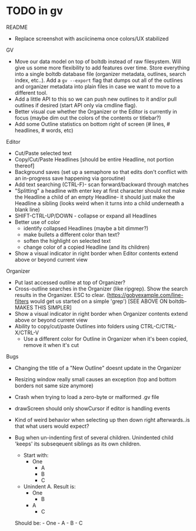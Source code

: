 # TODO in gv

README
* Replace screenshot with asciicinema once colors/UX stabilized

GV
* Move our data model on top of boltdb instead of raw filesystem.  Will give us some more flexibility to add features over time.  Store everything into a single boltdb database file (organizer metadata, outlines, search index, etc..).  Add a `gv --export` flag that dumps out all of the outlines and organizer metadata into plain files in case we want to move to a different tool.
* Add a little API to this so we can push new outlines to it and/or pull outlines if desired (start API only via cmdline flag).
* Better visual cue whether the Organizer or the Editor is currently in focus (maybe dim out the colors of the contents or titlebar?)
* Add some Outline statistics on bottom right of screen (# lines, # headlines, # words, etc)

Editor
* Cut/Paste selected text
* Copy/Cut/Paste Headlines [should be entire Headline, not portion thereof]
* Background saves (set up a semaphore so that edits don't conflict with an in-progress save happening via goroutine)
* Add text searching (CTRL-F)- scan forward/backward through matches
* "Splitting" a headline with enter key at first character should not make the Headline a child of an empty Headline- it should just make the Headline a sibling (looks weird when it turns into a child underneath a blank line)
* SHIFT-CTRL-UP/DOWN - collapse or expand all Headlines
* Better use of color
    * identify collapsed Headlines (maybe a bit dimmer?)
    * make bullets a different color than text?
    * soften the highlight on selected text
    * change color of a copied Headline (and its children)
* Show a visual indicator in right border when Editor contents extend above or beyond current view

Organizer
* Put last accessed outilne at top of Organizer?
* Cross-outline searches in the Organizer (like ripgrep).  Show the search results in the Organizer.  ESC to clear.  (https://gobyexample.com/line-filters would get us started on a simple 'grep') [SEE ABOVE ON boltdb- MAKES THIS SIMPLER]
* Show a visual indicator in right border when Organizer contents extend above or beyond current view
* Ability to copy/cut/paste Outlines into folders using CTRL-C/CTRL-X/CTRL-V
  * Use a different color for Outline in Organizer when it's been copied, remove it when it's cut

Bugs
* Changing the title of a "New Outline" doesnt update in the Organizer
* Resizing window really small causes an exception (top and bottom borders not same size anymore)
* Crash when trying to load a zero-byte or malformed .gv file
* drawScreen should only showCursor if editor is handling events
* Kind of weird behavior when selecting up then down right afterwards..is that what users would expect?
* Bug when un-indenting first of several children.  Unindented child 'keeps' its subseqeuent siblings as its own children.
    * Start with:
        - One
          - A
          - B
          - C
    * Unindent A.  Result is:
        - One
          - B
        - A
          - C
    
    Should be:
        - One
        - A
          - B
          - C       
